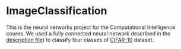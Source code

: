 # ImageClassification
This is the neural networks project for the Computational Intelligence coures. We used a fully connected neural network described in the [description file](https://github.com/hanizaheri/ImageClassification/blob/main/CI_project1.pdf)) to classify four classes of [CIFAR-10](https://www.cs.toronto.edu/~kriz/cifar.html) dataset.
